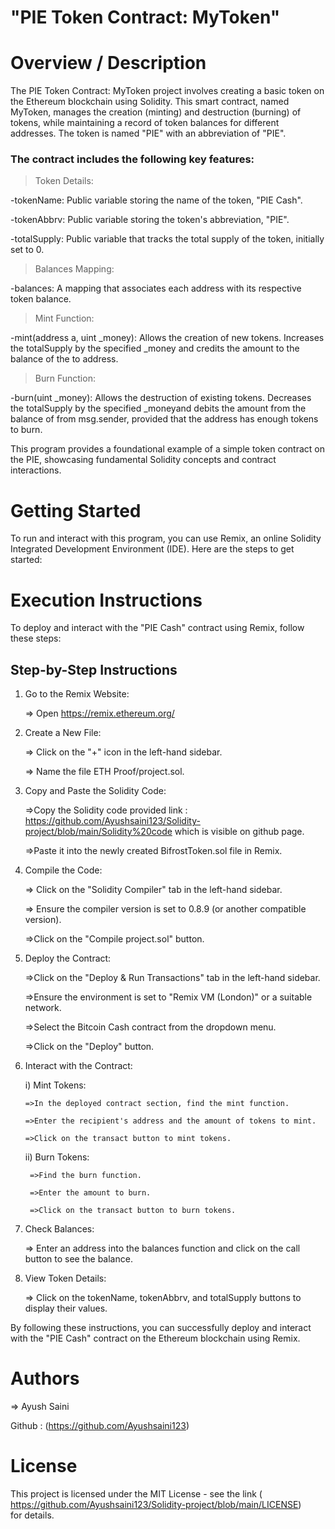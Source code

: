 # "PIE Token Contract: MyToken"

# Overview / Description 
The PIE Token Contract: MyToken project involves creating a basic token on the Ethereum blockchain using Solidity. This smart contract, named MyToken, manages the creation (minting) and destruction (burning) of tokens, while maintaining a record of token balances for different addresses. The token is named "PIE" with an abbreviation of "PIE".

### The contract includes the following key features:

> Token Details:

-tokenName: Public variable storing the name of the token, "PIE Cash".

-tokenAbbrv: Public variable storing the token's abbreviation, "PIE".

-totalSupply: Public variable that tracks the total supply of the token, initially set to 0.

> Balances Mapping:

-balances: A mapping that associates each address with its respective token balance.

 > Mint Function:
 
-mint(address a, uint _money): Allows the creation of new tokens. Increases the totalSupply by the specified _money and credits the amount to the balance of the to address.

 > Burn Function:

-burn(uint _money): Allows the destruction of existing tokens. Decreases the totalSupply by the specified _moneyand debits the amount from the balance of from msg.sender, provided that the address has enough tokens to burn.


This program provides a foundational example of a simple token contract on the  PIE, showcasing fundamental Solidity concepts and contract interactions.

# Getting Started

To run and interact with this program, you can use Remix, an online Solidity Integrated Development Environment (IDE). 
Here are the steps to get started:

# Execution Instructions

To deploy and interact with the "PIE Cash" contract using Remix, follow these steps:

## Step-by-Step Instructions

1. Go to the Remix Website:
   
   => Open https://remix.ethereum.org/
   
3. Create a New File:

   => Click on the "+" icon in the left-hand sidebar.
   
   => Name the file ETH Proof/project.sol.
   
4. Copy and Paste the Solidity Code:

   =>Copy the Solidity code provided link :  https://github.com/Ayushsaini123/Solidity-project/blob/main/Solidity%20code which is visible on github page.
   
   =>Paste it into the newly created BifrostToken.sol file in Remix.
   
5. Compile the Code:

   => Click on the "Solidity Compiler" tab in the left-hand sidebar.
   
   => Ensure the compiler version is set to 0.8.9 (or another compatible version).
   
   =>Click on the "Compile project.sol" button.
   
6. Deploy the Contract:

   =>Click on the "Deploy & Run Transactions" tab in the left-hand sidebar.
   
   =>Ensure the environment is set to "Remix VM (London)" or a suitable network.
   
   =>Select the Bitcoin Cash contract from the dropdown menu.
   
   =>Click on the "Deploy" button.
   
 7. Interact with the Contract:

     i) Mint Tokens:
  
        =>In the deployed contract section, find the mint function.
   
        =>Enter the recipient's address and the amount of tokens to mint.
   
        =>Click on the transact button to mint tokens.
      
      ii) Burn Tokens:
 
         =>Find the burn function.
   
         =>Enter the amount to burn.
   
         =>Click on the transact button to burn tokens.
       
 8. Check Balances:

    => Enter an address into the balances function and click on the call button to see the balance.
   
 9.  View Token Details:

     => Click on the tokenName, tokenAbbrv, and totalSupply buttons to display their values.
 
By following these instructions, you can successfully deploy and interact with the "PIE Cash" contract on the Ethereum blockchain using Remix.

# Authors
 => Ayush Saini
 
   Github  :  (https://github.com/Ayushsaini123)
     
# License 
  This project is licensed under the MIT License - see the link ( https://github.com/Ayushsaini123/Solidity-project/blob/main/LICENSE) for details.
